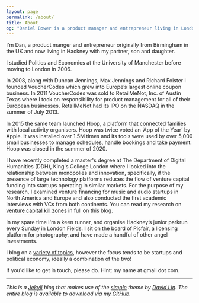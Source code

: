 ```yaml
---
layout: page
permalink: /about/
title: About
og: "Daniel Bower is a product manager and entrepreneur living in London."
---
```


I'm Dan, a product manger and entrepreneur originally from Birmingham in the UK and now living in Hackney with my partner, son and daughter.

I studied Politics and Economics at the University of Manchester before moving to London in 2006.

In 2008, along with Duncan Jennings, Max Jennings and Richard Foister I founded VoucherCodes which grew into Europe’s largest online coupon business. In 2011 VoucherCodes was sold to RetailMeNot, Inc. of Austin Texas where I took on responsibility for product management for all of their European businesses. RetailMeNot had its IPO on the NASDAQ in the summer of July 2013.

In 2015 the same team launched Hoop, a platform that connected families with local activity organisers. Hoop was twice voted an ‘App of the Year’ by Apple. It was installed over 1.5M times and its tools were used by over 5,000 small businesses to manage schedules, handle bookings and take payment. Hoop was closed in the summer of 2020.

I have recently completed a master's degree at The Department of Digital Humanities (DDH), King's College London where I looked into the relationship between monopolies and innovation, specifically, if the presence of large technology platforms reduces the flow of venture capital funding into startups operating in similar markets. For the purpose of my research, I examined venture financing for music and audio startups in North America and Europe and also conducted the first academic interviews with VCs from both continents. You can read my research on [venture capital kill zones](/music-streaming-venture-capital-kill-zones/) in full on this blog.

In my spare time I'm a keen runner, and organise Hackney’s junior parkrun every Sunday in London Fields. I sit on the board of Picfair, a licensing platform for photography, and have made a handful of other angel investments.

I blog on a [variety of topics](/archive/), however the focus tends to be startups and political economy, ideally a combination of the two!

If you'd like to get in touch, please do. Hint: my name at gmail dot com.

---

_This is a [Jekyll](https://jekyllrb.com/) blog that makes use of the [simple](https://github.com/wild-flame/jekyll-simple) theme by [David Lin](https://github.com/wild-flame). The entire blog is available to download via [my GitHub](https://github.com/danielbower/)._
